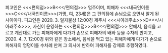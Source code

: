 피고인은 <<<편의점>>>B<<</편의점>>> 업주이며, 피해자 <<<내국인이름>>>C<<</내국인이름>>>(가명, 여, 23세)은 그 편의점에 손님으로 오면서 알게 된 사이이다. 피고인은 2020. 3. 일자불상 12:00경 제주시 <<<시아래주소>>>D<<</시아래주소>>>, 자신이 운영하는 <<<편의점>>>B<<</편의점>>> 안에서, 음식을 고르고 계산대로 가는 피해자에게 다가가 손으로 피해자의 배와 등을 수차례 만지고, 2020. 4. 7. 12:00경 위와 같은 장소에서, 음식을 먹고 있는 피해자에게 다가가 손으로 피해자의 엉덩이를 수차례 만져 그 의사에 반하여 피해자를 강제로 추행하였다.
